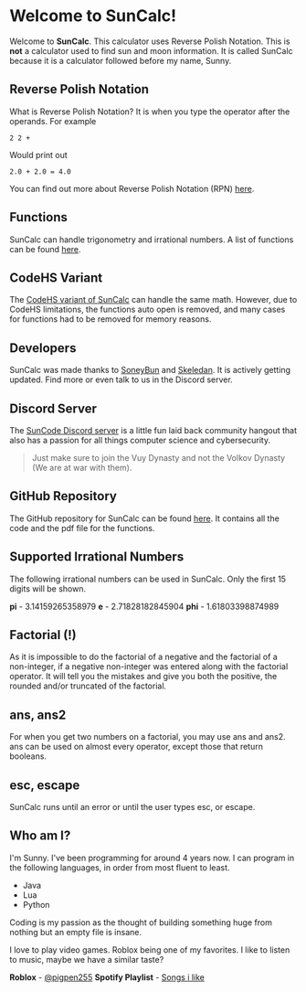 # Welcome to SunCalc!

Welcome to **SunCalc**. This calculator uses Reverse Polish Notation. This is **not** a calculator used to find sun and moon information. It is called SunCalc because it is a calculator followed before my name, Sunny.




## Reverse Polish Notation

What is Reverse Polish Notation? It is when you type the operator after the operands. For example

	2 2 +

Would print out

	2.0 + 2.0 = 4.0
You can find out more about Reverse Polish Notation (RPN) [here](https://en.wikipedia.org/wiki/Reverse_Polish_notation).
## Functions

SunCalc can handle trigonometry and irrational numbers. A list of functions can be found [here](https://bit.ly/SunCalcFunctions).

## CodeHS Variant

The [CodeHS variant of SunCalc](https://bit.ly/SunCalcTesting) can handle the same math. However, due to CodeHS limitations, the functions auto open is removed, and many cases for functions had to be removed for memory reasons.

## Developers

SunCalc was made thanks to [SoneyBun](https://github.com/SoneyBun) and [Skeledan](https://github.com/TheRealSkeledan). It is actively getting updated. Find more or even talk to us in the Discord server.

## Discord Server

The [SunCode Discord server](https://bit.ly/SunCode) is a little fun laid back community hangout that also has a passion for all things computer science and cybersecurity.

>Just make sure to join the Vuy Dynasty and not the Volkov Dynasty (We are at war with them).

## GitHub Repository

The GitHub repository for SunCalc can be found [here](https://github.com/SoneyBun/SunCalc). It contains all the code and the pdf file for the functions.


## Supported Irrational Numbers

The following irrational numbers can be used in SunCalc. Only the first 15 digits will be shown.

**pi** - 3.14159265358979
**e** - 2.71828182845904
**phi** - 1.61803398874989

## Factorial (!)

As it is impossible to do the factorial of a negative and the factorial of a non-integer, if a negative non-integer was entered along with the factorial operator. It will tell you the mistakes and give you both the positive, the rounded and/or truncated of the factorial.

## ans, ans2

For when you get two numbers on a factorial, you may use ans and ans2. ans can be used on almost every operator, except those that return booleans.

## esc, escape

SunCalc runs until an error or until the user types esc, or escape.

## Who am I?
I'm Sunny. I've been programming for around 4 years now. I can program in the following languages, in order from most fluent to least.
* Java
* Lua
* Python

Coding is my passion as the thought of building something huge from nothing but an empty file is insane.

I love to play video games. Roblox being one of my favorites. I like to listen to music, maybe we have a similar taste?

**Roblox** - [@pigpen255](https://www.roblox.com/users/180438571/profile)
**Spotify Playlist** - [Songs i like](https://open.spotify.com/playlist/7cgR9kxiY9GSXGgfTHvthE?si=1a650e589a8a4cf2)

